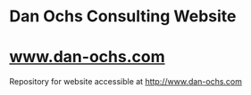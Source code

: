 # Dan Ochs Consulting Website
# www.dan-ochs.com

Repository for website accessible at http://www.dan-ochs.com

